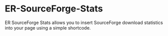 ER-SourceForge-Stats
====================

ER SourceForge Stats allows you to insert SourceForge download statistics into your page using a simple shortcode.
